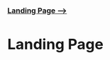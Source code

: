 [**<h3>Landing Page --><h3>**](https://maximmorkovnik.github.io/LandingPage/)
  
<h1>Landing Page</h1>
